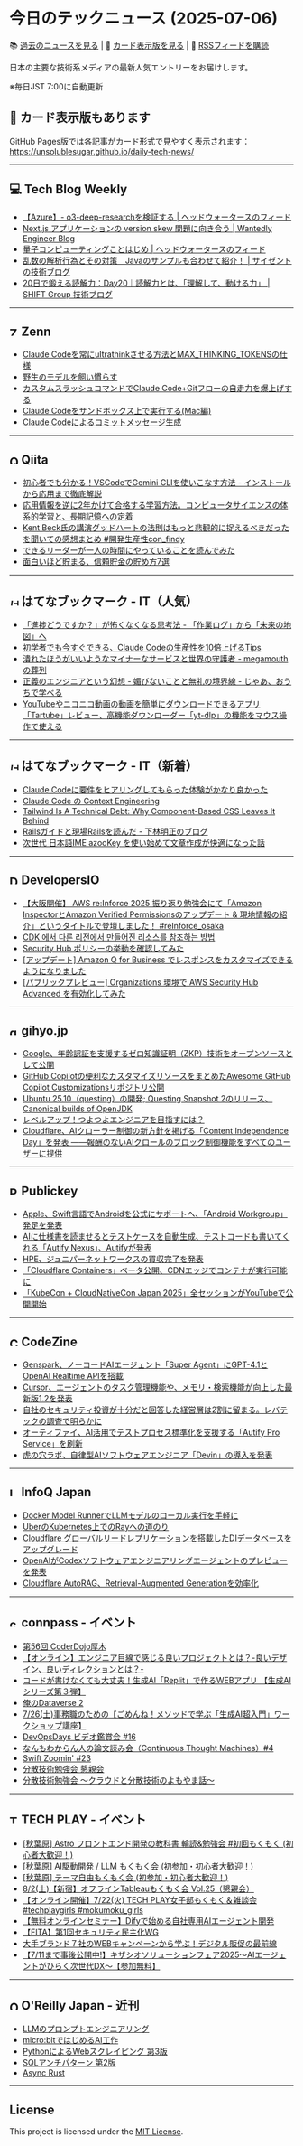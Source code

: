 # 今日のテックニュース (2025-07-06)

📚 [過去のニュースを見る](../../index.md) | 🎨 [カード表示版を見る](https://unsolublesugar.github.io/daily-tech-news/) | 📡 [RSSフィードを購読](https://unsolublesugar.github.io/daily-tech-news/rss.xml)

日本の主要な技術系メディアの最新人気エントリーをお届けします。

※毎日JST 7:00に自動更新

## 🎨 カード表示版もあります

GitHub Pages版では各記事がカード形式で見やすく表示されます：  
https://unsolublesugar.github.io/daily-tech-news/

---
## 💻 Tech Blog Weekly

- [【Azure】- o3-deep-researchを検証する | ヘッドウォータースのフィード](https://zenn.dev/headwaters/articles/3def878e5075ee)
- [Next.js アプリケーションの version skew 問題に向き合う | Wantedly Engineer Blog](https://www.wantedly.com/companies/wantedly/post_articles/987960)
- [量子コンピューティングことはじめ | ヘッドウォータースのフィード](https://zenn.dev/headwaters/articles/a8f1814bf1792b)
- [乱数の解析行為とその対策　Javaのサンプルも合わせて紹介！ | サイゼントの技術ブログ](https://cyzennt.co.jp/blog/2025/07/05/%e4%b9%b1%e6%95%b0%e3%81%ae%e8%a7%a3%e6%9e%90%e8%a1%8c%e7%82%ba%e3%81%a8%e3%81%9d%e3%81%ae%e5%af%be%e7%ad%96%e3%80%80java%e3%81%ae%e3%82%b5%e3%83%b3%e3%83%97%e3%83%ab%e3%82%82%e5%90%88%e3%82%8f/)
- [20日で鍛える読解力：Day20｜読解力とは、「理解して、動ける力」 | SHIFT Group 技術ブログ](https://note.shiftinc.jp/n/n54396f84f4ef)


---
## <img src="https://zenn.dev/favicon.ico" width="16" height="16" alt="Zenn"> Zenn

- [Claude Codeを常にultrathinkさせる方法とMAX_THINKING_TOKENSの仕様](https://zenn.dev/oikon/articles/0281640eae5aed)
- [野生のモデルを飼い慣らす](https://zenn.dev/bilzard/articles/tame-the-wild-models)
- [カスタムスラッシュコマンドでClaude Code+Gitフローの自走力を爆上げする](https://zenn.dev/fujihide/articles/d096f376e2479e)
- [Claude Codeをサンドボックス上で実行する(Mac編)](https://zenn.dev/todesking/articles/claude-code-with-sandbox-exec)
- [Claude Codeによるコミットメッセージ生成](https://zenn.dev/7shi/articles/20250704-auto-commit)


---
## <img src="https://cdn.qiita.com/assets/favicons/public/production-c620d3e403342b1022967ba5e3db1aaa.ico" width="16" height="16" alt="Qiita"> Qiita

- [初心者でも分かる！VSCodeでGemini CLIを使いこなす方法 - インストールから応用まで徹底解説](https://qiita.com/Nakamura-Kaito/items/122963855d7b1deb8a9d?utm_campaign=popular_items&utm_medium=feed&utm_source=popular_items)
- [応用情報を逆に2年かけて合格する学習方法。コンピュータサイエンスの体系的学習と、長期記憶への定着](https://qiita.com/kumackey/items/869983f05178e277281a?utm_campaign=popular_items&utm_medium=feed&utm_source=popular_items)
- [Kent Beck氏の講演グッドハートの法則はもっと悲観的に捉えるべきだったを聞いての感想まとめ #開発生産性con_findy](https://qiita.com/sigma_devsecops/items/d203c5d8b895f4d38218?utm_campaign=popular_items&utm_medium=feed&utm_source=popular_items)
- [できるリーダーが一人の時間にやっていることを読んでみた](https://qiita.com/k_yamaki/items/3ef3ce13a18e7ff491f1?utm_campaign=popular_items&utm_medium=feed&utm_source=popular_items)
- [面白いほど貯まる、信頼貯金の貯め方7選](https://qiita.com/pilot_fish/items/ef3536ce8d411565ca4b?utm_campaign=popular_items&utm_medium=feed&utm_source=popular_items)


---
## <img src="https://b.hatena.ne.jp/favicon.ico" width="16" height="16" alt="はてなブックマーク - IT（人気）"> はてなブックマーク - IT（人気）

- [「進捗どうですか？」が怖くなくなる思考法 - 「作業ログ」から「未来の地図」へ](https://zenn.dev/coconala/articles/progress-report-refactoring)
- [初学者でも今すぐできる、Claude Codeの生産性を10倍上げるTips](https://speakerdeck.com/s4yuba/chu-xue-zhe-demojin-sugudekiru-claude-codenosheng-chan-xing-wo10bei-shang-gerutips)
- [潰れたほうがいいようなマイナーなサービスと世界の守護者 - megamouthの葬列](https://www.megamouth.info/entry/2025/07/05/161647)
- [正義のエンジニアという幻想 - 媚びないことと無礼の境界線 - じゃあ、おうちで学べる](https://syu-m-5151.hatenablog.com/entry/2025/07/05/132411)
- [YouTubeやニコニコ動画の動画を簡単にダウンロードできるアプリ「Tartube」レビュー、高機能ダウンローダー「yt-dlp」の機能をマウス操作で使える](https://gigazine.net/news/20250705-tartube-yt-dlp-youtube-download/)


---
## <img src="https://b.hatena.ne.jp/favicon.ico" width="16" height="16" alt="はてなブックマーク - IT（新着）"> はてなブックマーク - IT（新着）

- [Claude Codeに要件をヒアリングしてもらった体験がかなり良かった](https://speakerdeck.com/ryuki0947/the-experience-of-having-claude-code-gather-requirements-was-quite-good)
- [Claude Code の Context Engineering](https://speakerdeck.com/schroneko/context-engineering)
- [Tailwind Is A Technical Debt: Why Component-Based CSS Leaves It Behind](https://tomaszs2.medium.com/tailwind-is-a-technical-debt-why-component-based-css-leaves-it-behind-ccc840f76a96)
- [Railsガイドと現場Railsを読んだ - 下林明正のブログ](https://shimobayashi.hatenablog.com/entry/2025/05/12/120000)
- [次世代 日本語IME azooKey を使い始めて文章作成が快適になった話](https://blog.cloudnative.co.jp/28380/)


---
## <img src="https://dev.classmethod.jp/favicon.ico" width="16" height="16" alt="DevelopersIO"> DevelopersIO

- [【大阪開催】 AWS re:Inforce 2025 振り返り勉強会にて「Amazon InspectorとAmazon Verified Permissionsのアップデート & 現地情報の紹介」というタイトルで登壇しました！ #reInforce_osaka](https://dev.classmethod.jp/articles/reinforce-2025-osaka-amazon-inspector-and-amazon-verified-permissions-updates/)
- [CDK 에서 다른 리전에서 만들어진 리소스를 참조하는 방법](https://dev.classmethod.jp/articles/korean-blog-relay-how-cdk-references-resource-in-different-regions/)
- [Security Hub ポリシーの挙動を確認してみた](https://dev.classmethod.jp/articles/checked-the-behavior-of-the-security-hub-policy/)
- [[アップデート] Amazon Q for Business でレスポンスをカスタマイズできるようになりました](https://dev.classmethod.jp/articles/amazon-q-business-ability-customize-responses/)
- [[パブリックプレビュー] Organizations 環境で AWS Security Hub Advanced を有効化してみた](https://dev.classmethod.jp/articles/enabling-aws-security-hub-advanced-in-organizations/)


---
## <img src="https://gihyo.jp/favicon.ico" width="16" height="16" alt="gihyo.jp"> gihyo.jp

- [Google、年齢認証を支援するゼロ知識証明（ZKP）技術をオープンソースとして公開](https://gihyo.jp/article/2025/07/google-zkp?utm_source=feed)
- [GitHub Copilotの便利なカスタマイズリソースをまとめたAwesome GitHub Copilot Customizationsリポジトリ公開](https://gihyo.jp/article/2025/07/github-copilot-customize?utm_source=feed)
- [Ubuntu 25.10（questing）の開発; Questing Snapshot 2のリリース、Canonical builds of OpenJDK](https://gihyo.jp/admin/clip/01/ubuntu-topics/202507/04?utm_source=feed)
- [レベルアップ！つよつよエンジニアを目指すには？](https://gihyo.jp/article/2025/07/aws-learning-guide-03?utm_source=feed)
- [Cloudflare、AIクローラー制御の新方針を掲げる「Content Independence Day」を発表 ——報酬のないAIクロールのブロック制御機能をすべてのユーザーに提供](https://gihyo.jp/article/2025/07/cloudflare-cotnent-independence-day?utm_source=feed)


---
## <img src="https://www.publickey1.jp/favicon.ico" width="16" height="16" alt="Publickey"> Publickey

- [Apple、Swift言語でAndroidを公式にサポートへ、「Android Workgroup」発足を発表](https://www.publickey1.jp/blog/25/appleswiftandroidandroid_workgroup.html)
- [AIに仕様書を読ませるとテストケースを自動生成、テストコードも書いてくれる「Autify Nexus」、Autifyが発表](https://www.publickey1.jp/blog/25/aiautify_nexusautify.html)
- [HPE、ジュニパーネットワークスの買収完了を発表](https://www.publickey1.jp/blog/25/hpe.html)
- [「Cloudflare Containers」ベータ公開、CDNエッジでコンテナが実行可能に](https://www.publickey1.jp/blog/25/cloudflare_containerscdn.html)
- [「KubeCon + CloudNativeCon Japan 2025」全セッションがYouTubeで公開開始](https://www.publickey1.jp/blog/25/kubecon_cloudnativecon_japan_2025youtube.html)


---
## <img src="https://codezine.jp/favicon.ico" width="16" height="16" alt="CodeZine"> CodeZine

- [Genspark、ノーコードAIエージェント「Super Agent」にGPT-4.1とOpenAI Realtime APIを搭載](http://codezine.jp/article/detail/21843)
- [Cursor、エージェントのタスク管理機能や、メモリ・検索機能が向上した最新版1.2を発表](http://codezine.jp/article/detail/21845)
- [自社のセキュリティ投資が十分だと回答した経営層は2割に留まる。レバテックの調査で明らかに](http://codezine.jp/article/detail/21837)
- [オーティファイ、AI活用でテストプロセス標準化を支援する「Autify Pro Service」を刷新](http://codezine.jp/article/detail/21838)
- [虎の穴ラボ、自律型AIソフトウェアエンジニア「Devin」の導入を発表](http://codezine.jp/article/detail/21839)


---
## <img src="https://www.infoq.com/favicon.ico" width="16" height="16" alt="InfoQ Japan"> InfoQ Japan

- [Docker Model RunnerでLLMモデルのローカル実行を手軽に](https://www.infoq.com/jp/news/2025/07/docker-model-runner/?utm_campaign=infoq_content&utm_source=infoq&utm_medium=feed&utm_term=global)
- [UberのKubernetes上でのRayへの道のり](https://www.infoq.com/jp/news/2025/07/uber-journey-ray-kubernetes/?utm_campaign=infoq_content&utm_source=infoq&utm_medium=feed&utm_term=global)
- [Cloudflare グローバルリードレプリケーションを搭載したDIデータベースをアップグレード](https://www.infoq.com/jp/news/2025/07/cloudflare-d1-global-replication/?utm_campaign=infoq_content&utm_source=infoq&utm_medium=feed&utm_term=global)
- [OpenAIがCodexソフトウェアエンジニアリングエージェントのプレビューを発表](https://www.infoq.com/jp/news/2025/07/openai-codex/?utm_campaign=infoq_content&utm_source=infoq&utm_medium=feed&utm_term=global)
- [Cloudflare AutoRAG、Retrieval-Augmented Generationを効率化](https://www.infoq.com/jp/news/2025/06/cloudflare-autorag-rag-llm/?utm_campaign=infoq_content&utm_source=infoq&utm_medium=feed&utm_term=global)


---
## <img src="https://connpass.com/favicon.ico" width="16" height="16" alt="connpass - イベント"> connpass - イベント

- [第56回 CoderDojo厚木](https://coderdojo-atsugi.connpass.com/event/361359/?utm_campaign=recent_events&utm_source=feed&utm_medium=atom)
- [【オンライン】エンジニア目線で感じる良いプロジェクトとは？-良いデザイン、良いディレクションとは？-](https://connpass.com/event/361709/?utm_campaign=recent_events&utm_source=feed&utm_medium=atom)
- [コードが書けなくても大丈夫！生成AI「Replit」で作るWEBアプリ 【生成AIシリーズ第３弾】](https://minamimachi.connpass.com/event/361707/?utm_campaign=recent_events&utm_source=feed&utm_medium=atom)
- [俺のDataverse 2](https://powerclub.connpass.com/event/361705/?utm_campaign=recent_events&utm_source=feed&utm_medium=atom)
- [7/26(土)事務職のための【ごめんね！メソッドで学ぶ「生成AI超入門」ワークショップ講座】](https://toiterakobemikage.connpass.com/event/361569/?utm_campaign=recent_events&utm_source=feed&utm_medium=atom)
- [DevOpsDays ビデオ鑑賞会 #16](https://agiledevs.connpass.com/event/361702/?utm_campaign=recent_events&utm_source=feed&utm_medium=atom)
- [なんもわからん人の論文読み会（Continuous Thought Machines）#4](https://wakaran-reading.connpass.com/event/361697/?utm_campaign=recent_events&utm_source=feed&utm_medium=atom)
- [Swift Zoomin' #23](https://swift-tweets.connpass.com/event/361178/?utm_campaign=recent_events&utm_source=feed&utm_medium=atom)
- [分散技術勉強会 懇親会](https://connpass.com/event/361334/?utm_campaign=recent_events&utm_source=feed&utm_medium=atom)
- [分散技術勉強会 〜クラウドと分散技術のよもやま話〜](https://gdsc-osaka-univ.connpass.com/event/358767/?utm_campaign=recent_events&utm_source=feed&utm_medium=atom)


---
## <img src="https://techplay.jp/favicon.ico" width="16" height="16" alt="TECH PLAY - イベント"> TECH PLAY - イベント

- [[秋葉原] Astro フロントエンド開発の教科書 輪読&勉強会 #初回もくもく (初心者大歓迎！)](https://techplay.jp/event/983399)
- [[秋葉原] AI駆動開発 / LLM もくもく会 (初参加・初心者大歓迎！)](https://techplay.jp/event/983398)
- [[秋葉原] テーマ自由もくもく会 (初参加・初心者大歓迎！)](https://techplay.jp/event/983397)
- [8/2(土)【新宿】オフラインTableauもくもく会 Vol.25（懇親会）](https://techplay.jp/event/983392)
- [【オンライン開催】7/22(火) TECH PLAY女子部もくもく＆雑談会 #techplaygirls #mokumoku_girls](https://techplay.jp/event/982864)
- [【無料オンラインセミナー】Difyで始める自社専用AIエージェント開発](https://techplay.jp/event/983306)
- [【FITA】第1回セキュリティ民主化WG](https://techplay.jp/event/983383)
- [大手ブランド７社のWEBキャンペーンから学ぶ！デジタル販促の最前線](https://techplay.jp/event/983380)
- [【7/11まで事後公開中!】キザシオソリューションフェア2025～AIエージェントがひらく次世代DX～【参加無料】](https://techplay.jp/event/983378)


---
## <img src="https://www.oreilly.co.jp/favicon.ico" width="16" height="16" alt="O'Reilly Japan - 近刊"> O'Reilly Japan - 近刊

- [LLMのプロンプトエンジニアリング](http://www.oreilly.co.jp/books/9784814401130/?utm_source=feed&utm_mediun=referral&utm_content=new_book)
- [micro:bitではじめるAI工作](http://www.oreilly.co.jp/books/9784814400997/?utm_source=feed&utm_mediun=referral&utm_content=new_book)
- [PythonによるWebスクレイピング 第3版](http://www.oreilly.co.jp/books/9784814401222/?utm_source=feed&utm_mediun=referral&utm_content=new_book)
- [SQLアンチパターン 第2版](http://www.oreilly.co.jp/books/9784814400744/?utm_source=feed&utm_mediun=referral&utm_content=new_book)
- [Async Rust](http://www.oreilly.co.jp/books/9784814401185/?utm_source=feed&utm_mediun=referral&utm_content=new_book)


---
## License

This project is licensed under the [MIT License](LICENSE).
